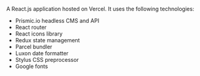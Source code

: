 A React.js application hosted on Vercel. It uses the following technologies:

- Prismic.io headless CMS and API
- React router
- React icons library
- Redux state management
- Parcel bundler
- Luxon date formatter
- Stylus CSS preprocessor
- Google fonts
